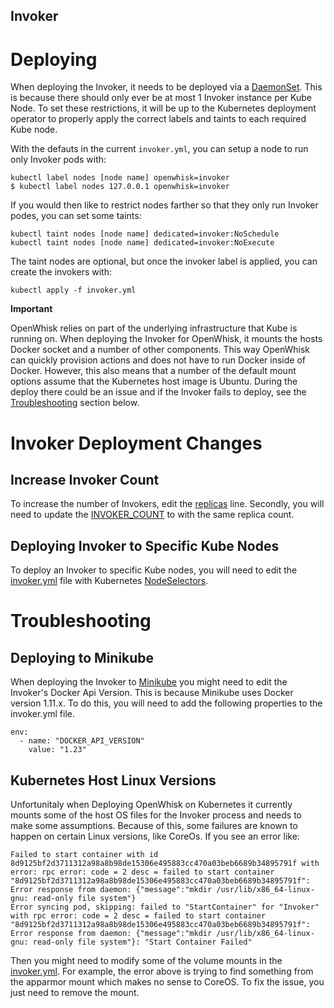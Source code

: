Invoker
-------

# Deploying

When deploying the Invoker, it needs to be deployed via a
[DaemonSet](https://kubernetes.io/docs/concepts/workloads/controllers/daemonset/).
This is because there should only ever be at most 1 Invoker
instance per Kube Node. To set these restrictions, it will be
up to the Kubernetes deployment operator to properly apply
the correct labels and taints to each required Kube node.

With the defauts in the current `invoker.yml`, you can setup a
node to run only Invoker pods with:

```
kubectl label nodes [node name] openwhisk=invoker
$ kubectl label nodes 127.0.0.1 openwhisk=invoker
```

If you would then like to restrict nodes farther so that
they only run Invoker podes, you can set some taints:

```
kubectl taint nodes [node name] dedicated=invoker:NoSchedule
kubectl taint nodes [node name] dedicated=invoker:NoExecute
```

The taint nodes are optional, but once the invoker label is applied,
you can create the invokers with:

```
kubectl apply -f invoker.yml
```

**Important**

OpenWhisk relies on part of the underlying infrastructure that Kube
is running on. When deploying the Invoker for OpenWhisk, it mounts the hosts
Docker socket and a number of other components. This way OpenWhisk can
quickly provision actions and does not have to run Docker inside of Docker.
However, this also means that a number of the default mount options assume
that the Kubernetes host image is Ubuntu. During the deploy there could be an
issue and if the Invoker fails to deploy, see the [Troubleshooting](#troubleshooting)
section below.

# Invoker Deployment Changes
## Increase Invoker Count

To increase the number of Invokers, edit the
[replicas](https://github.com/apache/incubator-openwhisk-deploy-kube/tree/master/kubernetes/invoker/invoker.yml#L27)
line. Secondly, you will need to update the
[INVOKER_COUNT](https://github.com/apache/incubator-openwhisk-deploy-kube/tree/master/kubernetes/invoker/invoker.yml#L63-L64)
to with the same replica count.

## Deploying Invoker to Specific Kube Nodes

To deploy an Invoker to specific Kube nodes, you will need to edit the
[invoker.yml](https://github.com/apache/incubator-openwhisk-deploy-kube/tree/master/kubernetes/invoker/invoker.yml)
file with Kubernetes [NodeSelectors](https://kubernetes.io/docs/concepts/configuration/assign-pod-node/).

# Troubleshooting
## Deploying to Minikube

When deploying the Invoker to [Minikube](https://kubernetes.io/docs/getting-started-guides/minikube/)
you might need to edit the Invoker's Docker Api Version.
This is because Minikube uses Docker version 1.11.x.
To do this, you will need to add the following properties
to the invoker.yml file.

```
env:
  - name: "DOCKER_API_VERSION"
    value: "1.23"
```
## Kubernetes Host Linux Versions

Unfortunitaly when Deploying OpenWhisk on Kubernetes it currently mounts some
of the host OS files for the Invoker process and needs to make some assumptions.
Because of this, some failures are known to happen on certain Linux versions,
like CoreOs. If you see an error like:

```
Failed to start container with id 8d9125bf2d3711312a98a8b98de15306e495883cc470a03beb6689b34895791f with error: rpc error: code = 2 desc = failed to start container "8d9125bf2d3711312a98a8b98de15306e495883cc470a03beb6689b34895791f": Error response from daemon: {"message":"mkdir /usr/lib/x86_64-linux-gnu: read-only file system"}
Error syncing pod, skipping: failed to "StartContainer" for "Invoker" with rpc error: code = 2 desc = failed to start container "8d9125bf2d3711312a98a8b98de15306e495883cc470a03beb6689b34895791f": Error response from daemon: {"message":"mkdir /usr/lib/x86_64-linux-gnu: read-only file system"}: "Start Container Failed"
```

Then you might need to modify some of the volume mounts in the
[invoker.yml](invoker.yml). For example,
the error above is trying to find something from the apparmor mount which makes no
sense to CoreOS. To fix the issue, you just need to remove the mount.
